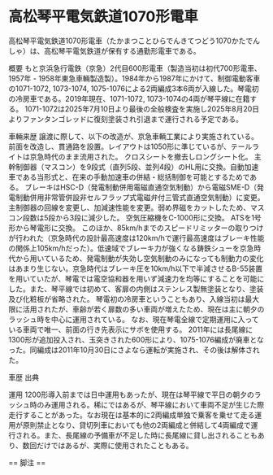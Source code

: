 # 高松琴平電気鉄道1070形電車

高松琴平電気鉄道1070形電車（たかまつことひらでんきてつどう1070かたでんしゃ）は、高松琴平電気鉄道が保有する通勤形電車である。

概要
もと京浜急行電鉄（京急）2代目600形電車（製造当初は初代700形電車、1957年 - 1958年東急車輛製造製）。1984年から1987年にかけて、制御電動客車の1071-1072, 1073-1074, 1075-1076による2両編成3本6両が入線した。琴電初の冷房車である。2019年現在、1071-1072, 1073-1074の4両が琴平線に在籍する。
1071-1072は2025年7月10日より最後の全般検査を実施し2025年8月20日よりファンタンゴレッドに復刻塗装され引退まで運行される予定である。

車輛来歴
譲渡に際して、以下の改造が、京急車輌工業により実施されている。
前面を改造し、貫通路を設置。レイアウトは1050形に準じているが、テールライトは京急時代のまま流用された。
クロスシートを撤去しロングシート化。
主幹制御器（マスコン）を9段式（直列5段、並列4段）のHL用に交換。自動加速車である当形式と、在来の手動加速車の併結・総括制御を可能とするためである。
ブレーキはHSC-D（発電制動併用電磁直通空気制動）から電磁SME-D（発電制動併用非常管併設非セルフラップ式電磁弁付三管式直通空気制動）に変更。
主制御器の回線を変更し、加減速性能を変更。弱め界磁をカットしたため、マスコン段数は5段から3段に減少した。
空気圧縮機をC-1000形に交換。
ATSを1号形から琴電形に交換。
このほか、85km/hまでのスピードリミッターの取りつけが行われた（京急時代の設計最高速度は120km/hで運行最高速度はブレーキ性能の関係上105km/hだった）。低速域でブレーキ力が強くなる鋳鉄シューを京急時代から用いているため、発電制動が失効し空気制動のみになっても制動力の変化はあまり生じない。京急時代はブレーキ圧を10km/h以下で半減させるB-55装置を用いていたが、琴電では電空協和器を用いず減速力を均等にすることを可能にした。また、琴平線では初めて、客扉の内側はステンレス製無塗装となり、塗装及び化粧板が省略された。
琴電初の冷房車ということもあり、入線当初は最大限に活用されたが、車齢が若く扉数の多い車両が増えたため、現在は主に朝夕のラッシュ時を中心に運用されている。
なお、現在琴電全線で定期運用に入っている車両で唯一、前面の行き先表示にサボを使用する。
2011年には長尾線に1300形が追加投入され、玉突きされた600形により、1075-1076編成が廃車となった。同編成は2011年10月30日にさよなら運転が実施され、その後は解体された。

車歴
出典

運用
1200形導入前までは日中運用もあったが、現在は琴平線で平日の朝夕のラッシュ時のみ運用される。稀にではあるが、琴平線において車両不足が生じた際走行することがあった。なお現在は基本的に2両編成単独で乗客を乗せて走る運用が原則禁止となり、貸切列車においても他の2両編成と併結して4両編成で運行される。また、長尾線の予備車が不足した時に長尾線に貸し出されることもあり、数回だけではあるが、実際に使用されたこともある。


== 脚注 ==